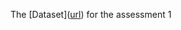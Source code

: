 The [Dataset]([url](https://universityoflincoln-my.sharepoint.com/my?id=%2Fpersonal%2F29385647%5Fstudents%5Flincoln%5Fac%5Fuk%2FDocuments%2FUOL%20learning%2FSemester%20B%2FAdvanced%20ML%2FAssessment%201%2FDataset
)) for the assessment 1


